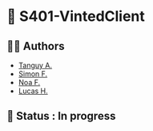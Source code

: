 # 📁 S401-VintedClient

## 👷‍♂️ Authors
* [Tanguy A.](https://github.com/Shuuss)
* [Simon F.](https://github.com/Simonftr)
* [Noa F.](https://github.com/Noa-Frai)
* [Lucas H.](https://github.com/lucas-hatet)

## 🔧 Status : In progress

